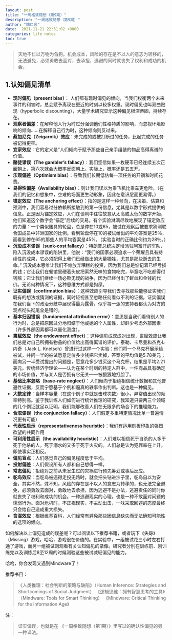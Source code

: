 ```yaml
---
layout: post
title: "一周格致随想（第9期）"
description: "一周格致随想（第9期）"
author: "魏仁言"
date:  2021-11-21 22:31:02 +0800
categories: life notes
toc: true
---
```


> 天地不仁以万物为刍狗。机会成本，风险的存在是不以人的意志为转移的，无法避免，必须勇敢去面对，去承担，逃避的同时就丧失了权利和成功的机会。

## 1.认知偏见清单
* **现时偏见（present bias）**： 人们都有现时偏见的倾向，当我们权衡两个未来事件的利害时，总会赋予离现在更近的时刻以较多权重。现时偏见也叫双曲贴现（hyperbolic discounting），大量学术研究显示这种偏见根深蒂固，持续存在。
* **观察者偏差**：在解释他人行为时过分强调他们性格特质的影响，而忽视环境影响的倾向……在解释自己行为时，这种倾向则反过来。
* **蔡加尼克（Zeigarnik）效应**：未完成的或被打断过的任务，比起完成的任务被记得更牢。
* **宜家效应**：它的定义是“人们倾向于赋予那些自己亲手组装的物品高得离谱的价值。
* **赌徒谬误（The gambler’s fallacy）**：我们坚信如果一枚硬币已经连续五次正面朝上，第六次就会大概率反面朝上。实际上，概率还是五五开。
* **乐观偏差（Optimism bias）**：导致我们长期低估每一项任务的开销和时间花费。
* **易得性偏差（Availability bias）**：则让我们误以为乘飞机比乘车更危险。（在我们的记忆和想象中，空难的场面更生动形象，因此在意识层面更易得。）
* **锚定效应（The anchoring effect）**：指的是这样一种倾向，在决策、估算和预测中，我们容易过分依赖所接触到的第一份信息，尤其是以数字形式提供的信息。正是因为锚定效应，人们在谈判中往往故意从太高或太低的数字开始，他们知道这个数字会“锚定”后续的交易。有个实验淋漓尽致地展现了锚定效应的力量：一个类似赌具的轮盘，总是停在10或65，被试在观察后被要求猜测联合国成员中非洲国家的比例。看到轮盘停在10的被试给出的平均答案是25％，而看到停在65的那些人的平均答案是45%。（实验当时的正确比例约为28％。）
* **沉没成本谬误（sunk-cost fallacy）**：特朗普总统决定增派驻阿富汗的军队，陷入沉没成本谬误的陷阱里，他说：“我们的国家必须追求一个荣耀且具有持续性的成果，它必须配得上我们已经做出的大量牺牲，尤其是那些逝去的生命。” 沉没成本思维让我们不肯放弃糟糕的投资，因为我们总是惦记着已经亏损的钱；它让我们在餐馆里硬着头皮把索然无味的食物吃完，毕竟吃不吃都得付钱嘛；它让我们继续一场必败无疑的战争，因为已经付出了鲜血和金钱的代价。无论何种情况下，这种思维方式都是狗屎。
* **证实偏误（confirmation bias）**：这种效应引导我们去寻找那些能够证实我们既有的想法或猜测的证据，同时轻视甚至忽略任何看似不利的证据。证实偏误在我们当下的政治分歧中展现得最为露骨，似乎每一派的支持者都认为对方的观点彻头彻尾全是错的。
* **基本归因错误（fundamental attribution error）**：意思是当我们看待别人的行为时，总是把原因过分地归结于他或她的个人属性，却鲜少考虑外部因素（许多外部因素都可以量化测度）。
* **禀赋效应（the endowment effect）**：这种偏见成双成对出现，禀赋效应让我们总是对自己所拥有物品的价值给出高得离谱的评价。泰勒、卡尼曼和杰克·L·内奇（Jack L. Knetsch）曾进行过这样一个实验：他们将一个马克杯展示给被试，并问一半的被试愿意定价多少钱把它卖掉，答案的平均值是5.78美元；而向另一半受试提出的问题是，愿意花多少钱买这个马克杯，结果是平均2.21美元。传统经济学理论——认为在某个时刻的特定人群中，一件商品具有确定的市场价值，并与某人是否拥有它无关——被狠狠地打脸了。
* **基础比率忽略（base-rate neglect）**：人们倾向于拒绝相信统计数据和其他普遍性证据，反而宁愿基于个例和逼真的轶事作出判断。这也是一种偏见。
* **大数定律**：当样本容量（在这个例子中就是击球次数）很小，异常值出现的频率特别高。鉴于我训练人们如何进行统计推理的研究，我知道只要两三个领域的几个例证就足以证明，我们能够改善人们在无限多的场合下的推理能力。
* **合取谬误（the conjunction fallacy）**：人们假定多重特定情况比单一普遍情况更有可能）
* **代表性启示（representativeness heuristic）**：我们有运用刻板印象的强烈欲望的共同作用
* **可利用性启示（the availability heuristic）**：人们难以相信死于自杀的人多于死于他杀的人，死于溺水的又多于死于火灾的。人们总是认为犯罪率在上升。即使事实正相反。
* **偏见盲点**：人们感觉自己的偏见程度低于平均。
* **投射偏差**：人们假设所有人都和自己想得一样。
* **常态偏见**：拒绝对之前从未发生过的灾祸进行预先筹划或事后反应。
* **鸵鸟效应**：当鸵鸟被逼得走投无路时，就会把头钻进沙子里，鸵鸟自以为安全，其实不然，殊不知，风险的存在是不以人的意志为转移的，也无法完全避免，必须勇敢去面对，勇敢地去承担，因为逃避不是办法，逃避责任的同时你就丧失了权利和成功的机会。一种逃避现实的心理，也是一种不敢面对问题的懦弱行为。面对危机时，不正视现实，不主动出击，一味采取回避的态度最终只会给自己造成重大损失。
* **含混效应**：根据维基百科，人们经常有避免那些因信息缺失而无法确知可能性的选项的倾向。

如何解决以上偏见造成的误差呢？可以阅读以下推荐书籍，或者玩下《失踪》（Missing）游戏，哈哈，游戏很在价值的。在实验中，一组被试花三小时左右打通了游戏，而另一组被试则观看有关认知偏见的录像。研究者分别在训练前、刚训练完以及训练后8至12周的时候测验这些被试减轻偏见的能力。

哈哈，你会发现又遇到Mindware了！

推荐书目：
> 《人类推理：社会判断的策略与缺陷》（Human Inference: Strategies and Shortcomings of Social Judgment）
> 《逻辑思维：拥有智慧思考的工具》（Mindware: Tools for Smart Thinking）
> 《Mindware: Critical Thinking for the Information Age》

注：
> 证实偏误，也就是在 《一周格致随想（第1期）》里写过的确认性偏见的另一种译法。